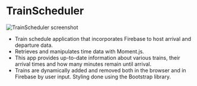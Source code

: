 # TrainScheduler
![TrainScheduler screenshot](/images/trainSchedular.jpg?raw=true "TrainScheduler screenshot")
* Train schedule application that incorporates Firebase to host arrival and departure data.
* Retrieves and manipulates time data with Moment.js.
* This app provides up-to-date information about various trains, their arrival times and how many minutes remain until arrival.
* Trains are dynamically added and removed both in the browser and in Firebase by user input. Styling done using the Bootstrap library.
